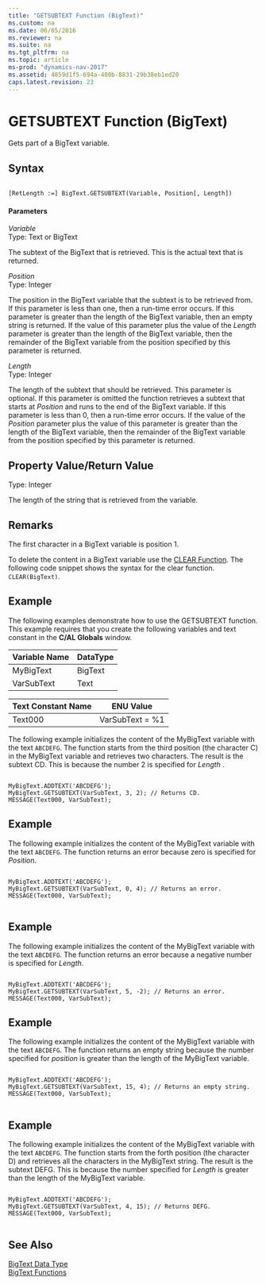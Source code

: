 ```yaml
---
title: "GETSUBTEXT Function (BigText)"
ms.custom: na
ms.date: 06/05/2016
ms.reviewer: na
ms.suite: na
ms.tgt_pltfrm: na
ms.topic: article
ms-prod: "dynamics-nav-2017"
ms.assetid: 4859d1f5-694a-400b-8831-29b38eb1ed20
caps.latest.revision: 23
---
```

# GETSUBTEXT Function (BigText)
Gets part of a BigText variable.  
  
## Syntax  
  
```  
  
[RetLength :=] BigText.GETSUBTEXT(Variable, Position[, Length])  
```  
  
#### Parameters  
 *Variable*  
 Type: Text or BigText  
  
 The subtext of the BigText that is retrieved. This is the actual text that is returned.  
  
 *Position*  
 Type: Integer  
  
 The position in the BigText variable that the subtext is to be retrieved from. If this parameter is less than one, then a run\-time error occurs. If this parameter is greater than the length of the BigText variable, then an empty string is returned. If the value of this parameter plus the value of the *Length* parameter is greater than the length of the BigText variable, then the remainder of the BigText variable from the position specified by this parameter is returned.  
  
 *Length*  
 Type: Integer  
  
 The length of the subtext that should be retrieved. This parameter is optional. If this parameter is omitted the function retrieves a subtext that starts at *Position* and runs to the end of the BigText variable. If this parameter is less than 0, then a run\-time error occurs. If the value of the *Position* parameter plus the value of this parameter is greater than the length of the BigText variable, then the remainder of the BigText variable from the position specified by this parameter is returned.  
  
## Property Value/Return Value  
 Type: Integer  
  
 The length of the string that is retrieved from the variable.  
  
## Remarks  
 The first character in a BigText variable is position 1.  
  
 To delete the content in a BigText variable use the [CLEAR Function](CLEAR-Function.md). The following code snippet shows the syntax for the clear function. `CLEAR(BigText)`.  
  
## Example  
 The following examples demonstrate how to use the GETSUBTEXT function. This example requires that you create the following variables and text constant in the **C/AL Globals** window.  
  
|Variable Name|DataType|  
|-------------------|--------------|  
|MyBigText|BigText|  
|VarSubText|Text|  
  
|Text Constant Name|ENU Value|  
|------------------------|---------------|  
|Text000|VarSubText = %1|  
  
 The following example initializes the content of the MyBigText variable with the text `ABCDEFG`. The function starts from the third position \(the character C\) in the MyBigText variable and retrieves two characters. The result is the subtext CD. This is because the number 2 is specified for *Length* .  
  
```  
  
MyBigText.ADDTEXT('ABCDEFG');  
MyBigText.GETSUBTEXT(VarSubText, 3, 2); // Returns CD.  
MESSAGE(Text000, VarSubText);  
```  
  
## Example  
 The following example initializes the content of the MyBigText variable with the text `ABCDEFG`. The function returns an error because zero is specified for *Position*.  
  
```  
  
MyBigText.ADDTEXT('ABCDEFG');  
MyBigText.GETSUBTEXT(VarSubText, 0, 4); // Returns an error.  
MESSAGE(Text000, VarSubText);  
  
```  
  
## Example  
 The following example initializes the content of the MyBigText variable with the text `ABCDEFG`. The function returns an error because a negative number is specified for *Length*.  
  
```  
  
MyBigText.ADDTEXT('ABCDEFG');  
MyBigText.GETSUBTEXT(VarSubText, 5, -2); // Returns an error.  
MESSAGE(Text000, VarSubText);  
```  
  
## Example  
 The following example initializes the content of the MyBigText variable with the text `ABCDEFG`. The function returns an empty string because the number specified for *position* is greater than the length of the MyBigText variable.  
  
```  
  
MyBigText.ADDTEXT('ABCDEFG');  
MyBigText.GETSUBTEXT(VarSubText, 15, 4); // Returns an empty string.  
MESSAGE(Text000, VarSubText);  
  
```  
  
## Example  
 The following example initializes the content of the MyBigText variable with the text `ABCDEFG`. The function starts from the forth position \(the character D\) and retrieves all the characters in the MyBigText string. The result is the subtext DEFG. This is because the number specified for *Length* is greater than the length of the MyBigText variable.  
  
```  
  
MyBigText.ADDTEXT('ABCDEFG');  
MyBigText.GETSUBTEXT(VarSubText, 4, 15); // Returns DEFG.  
MESSAGE(Text000, VarSubText);  
  
```  
  
## See Also  
 [BigText Data Type](BigText-Data-Type.md)   
 [BigText Functions](BigText-Functions.md)